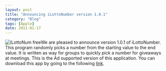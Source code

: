 ```yaml
---
layout: post
title: "Announcing iLottoNumber version 1.0.1"
category: "Blog"
tags: [Apple]
date: 2011-01-17
---
```



![iLottoNum free](http://www.fekke.com/Content/images/iLottoNumicon.png)We are pleased to announce version 1.0.1 of iLottoNumber. This program randomly picks a number from the starting value to the end value. It is written as way for groups to quickly pick a number for giveaways at meetings. This is the Ad supported version of this application. You can download this app by going to the following [link](http://itunes.apple.com/WebObjects/MZStore.woa/wa/viewSoftware?id=377807340&mt=8).